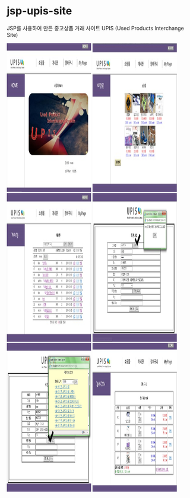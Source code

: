 # jsp-upis-site
JSP를 사용하여 만든 중고상품 거래 사이트 UPIS (Used Products Interchange Site)

<div>
  <div width='100%'>
    <img src='./screenshots/screenshot1.jpg' width='45%' height='400'>
    <img src='./screenshots/screenshot2.jpg' width='45%' height='400'>
  </div>
  
  <div width='100%'>
    <img src='./screenshots/screenshot3.jpg' width='45%' height='400'>
    <img src='./screenshots/screenshot4.jpg' width='45%' height='400'>
  </div>
  
  <div width='100%'>
    <img src='./screenshots/screenshot5.jpg' width='45%' height='400'>
    <img src='./screenshots/screenshot7.jpg' width='45%' height='400'>
  </div>
</div>
